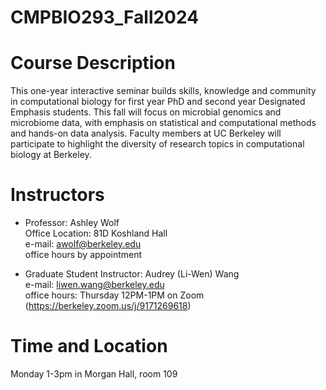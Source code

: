 # CMPBIO293_Fall2024

# Course Description
This one-year interactive seminar builds skills, knowledge and community in computational biology for first year PhD and second year Designated Emphasis students. This fall will focus on microbial genomics and microbiome data, with emphasis on statistical and computational methods and hands-on data analysis. Faculty members at UC Berkeley will participate to highlight the diversity of research topics in computational biology at Berkeley.

# Instructors
- Professor: Ashley Wolf  
Office Location: 81D Koshland Hall  
e-mail: awolf@berkeley.edu  
office hours by appointment  
  
- Graduate Student Instructor: Audrey (Li-Wen) Wang  
e-mail: liwen.wang@berkeley.edu  
office hours: Thursday 12PM-1PM on Zoom (https://berkeley.zoom.us/j/9171269618)  

# Time and Location  
Monday 1-3pm in Morgan Hall, room 109


